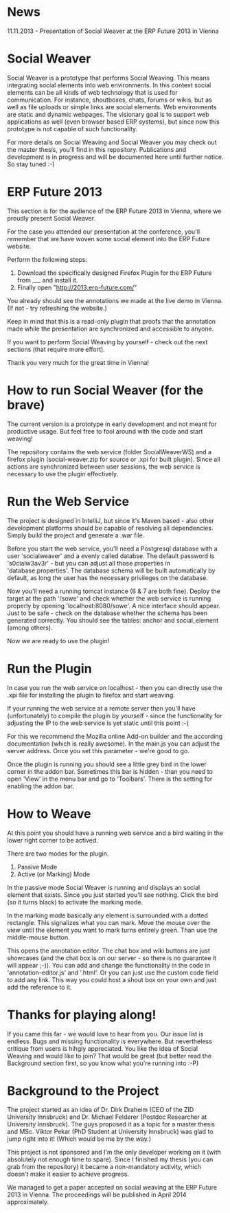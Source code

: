 News
=======
11.11.2013 - Presentation of Social Weaver at the ERP Future 2013 in Vienna

Social Weaver
============

Social Weaver is a prototype that performs Social Weaving. This means integrating social elements into web environments. In this context social elements can be all kinds of web technology that is used for communication. For instance, shoutboxes, chats, forums or wikis, but as well as file uploads or simple links are social elements. 
Web environments are static and dynamic webpages. The visionary goal is to support web applications as well (even browser based ERP systems), but since now this prototype is not capable of such functionality. 

For more details on Social Weaving and Social Weaver you may check out the master thesis, you'll find in this repository. Publications and development is in progress and will be documented here until further notice. So stay tuned :-)

ERP Future 2013
================

This section is for the audience of the ERP Future 2013 in Vienna, where we proudly present Social Weaver. 

For the case you attended our presentation at the conference, you'll remember that we have woven some social element into the ERP Future website. 

Perform the following steps:

1. Download the specifically designed Firefox Plugin for the ERP Future from ___ and install it.
2. Finally open "http://2013.erp-future.com/"

You already should see the annotations we made at the live demo in Vienna. (If not - try refreshing the website.)

Keep in mind that this is a read-only plugin that proofs that the annotation made while the presentation are synchronized and accessible to anyone. 

If you want to perform Social Weaving by yourself - check out the next sections (that require more effort). 

Thank you very much for the great time in Vienna!



How to run Social Weaver (for the brave)
=========================

The current version is a prototype in early development and not meant for productive usage. But feel free to fool around with the code and start weaving!

The repository contains the web service (folder SocialWeaverWS) and a firefox plugin (social-weaver.zip for source or .xpi for built plugin). Since all actions are synchronized between user sessions, the web service is necessary to use the plugin effectively. 

Run the Web Service
================
The project is designed in IntelliJ, but since it's Maven based - also other development platforms should be capable of resolving all dependencies. Simply build the project and generate a .war file. 

Before you start the web service, you'll need a Postgresql database with a user 'socialweaver' and a evenly called databse. The default password is 's0cialw3av3r' - but you can adjust all those properties in 'database.properties'. The database schema will be built automatically by default, as long the user has the necessary privileges on the database.
 
Now you'll need a running tomcat instance (6 & 7 are both fine). Deploy the target at the path '/sowe' and check whether the web service is running properly by opening 'localhost:8080/sowe'. A nice interface should appear. Just to be safe - check on the database whether the schema has been generated correctly. You should see the tables: anchor and social_element (among others).

Now we are ready to use the plugin!

Run the Plugin
================

In case you run the web service on localhost - then you can directly use the .xpi file for installing the plugin to firefox and start weaving.

If your running the web service at a remote server then you'll have (unfortunately) to compile the plugin by yourself - since the functionality for adjusting the IP to the web service is yet static until this point :-(

For this we recommend the Mozilla online Add-on builder and the according documentation (which is really awesome). In the main.js you can adjust the server address. Once you set this parameter - we're good to go.

Once the plugin is running you should see a little grey bird in the lower corner in the addon bar. Sometimes this bar is hidden - than you need to open 'View' in the menu bar and go to 'Toolbars'. There is the setting for enabling the addon bar.

How to Weave
===============

At this point you should have a running web service and a bird waiting in the lower right corner to be actived. 

There are two modes for the plugin. 
1. Passive Mode
2. Active (or Marking) Mode

In the passive mode Social Weaver is running and displays an social element that exists. Since you just started you'll see nothing. Click the bird (so it turns black) to activate the marking mode. 

In the marking mode basically any element is surrounded with a dotted rectangle. This signalizes what you can mark. Move the mouse over the view until the element you want to mark turns entirely green. Than use the middle-mouse button. 

This opens the annotation editor. The chat box and wiki buttons are just showcases (and the chat box is on our server - so there is no guarantee it will appear ;-)). You can add and change the functionality in the code in 'annotation-editor.js' and '.html'. Or you can just use the custom code field to add any link. This way you could host a shout box on your own and just add the reference to it. 


Thanks for playing along!
==============
If you came this far - we would love to hear from you. Our issue list is endless. Bugs and missing functionality is everywhere. But nevertheless critique from users is hihgly appreciated. You like the idea of Social Weaving and would like to join? That would be great (but better read the Background section first, so you know what you're running into :-P)

Background to the Project
===============
The project started as an idea of Dr. Dirk Draheim (CEO of the ZID University Innsbruck) and Dr. Michael Felderer (Postdoc Researcher at University Innsbruck). The guys proposed it as a topic for a master thesis and MSc. Viktor Pekar (PhD Student at University Innsbruck) was glad to jump right into it! (Which would be me by the way.) 

This project is not sponsored and I'm the only developer working on it (with absolutely not enough time to spare). Since I finished my thesis (you can grab from the repository) it became a non-mandatory activity, which doesn't make it easier to achieve progress. 

We managed to get a paper accepted on social weaving at the ERP Future 2013 in Vienna. The proceedings will be published in April 2014 approximately.
